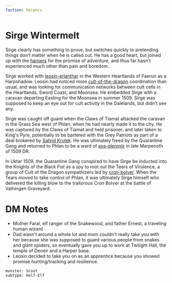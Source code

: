 ```yaml
---
faction: Harpers
---
```

# Sirge Wintermelt
Sirge clearly has something to prove, but switches quickly to pretending things don't matter when he is called out. He has a good heart, but joined up with the [harpers](../articles/factions/harpers.md) for the promise of adventure, and thus far hasn't experienced much other than pain and boredom.

Sirge worked with [leosin-erlanthar](leosin-erlanthar.md)  in the Western Heartlands of Faerun as a Harpshadow. Leosin had noticed more [cult-of-the-dragon](../articles/factions/cult-of-the-dragon.md)  coordination than usual, and was looking for communication networks between cult cells in the Heartlands, Sword Coast, and Moonsea. He embedded Sirge with a caravan departing Easting for the Moonsea in summer 1509. Sirge was supposed to keep an eye out for cult activity in the Dalelands, but didn't see any.

Sirge was caught off guard when the Claws of Tiamat attacked the caravan in the Grass Sea west of Phlan, when he had nearly made it to the city. He was captured by the Claws of Tiamat and held prisoner, and later taken to King's Pyre, potentially to be bartered with the Grey Patriots as part of a deal brokered by [Sahnd Krulek](../Sahnd%20Krulek/%21index.md). He was ultimately freed by the Quarantine Gang and returned to Phlan to be a ward of [aya-glenmiir](aya-glenmiir.md)  in late Marpenoth of 1509 DR.

In Uktar 1509, the Quarantine Gang conspired to have Sirge be inducted into the Knights of the Black Fist as a spy to root out the Tears of Virulence, a group of Cult of the Dragon sympathizers led by [cron-bolver](cron-bolver.md). When the Tears moved to take control of Phlan, it was ultimately Sirge himself who delivered the killing blow to the traitorous Cron Bolver at the battle of Valhingen Graveyard.

# DM Notes

- Mother Faral, elf ranger of the Snakewood, and father Ernest, a traveling human wizard
- Dad wasn't around a whole lot and mom couldn't really take you with her because she was supposed to guard various people from snakes and giant spiders, so eventually gave you up to work at Twilight Hall, the temple of Deneir and a Harper base.
- Leosin decided to take you on as an apprentice because  you showed promise hunting/tracking and resilience.

```statblock
monster: Scout
subtype: Half-Elf
```